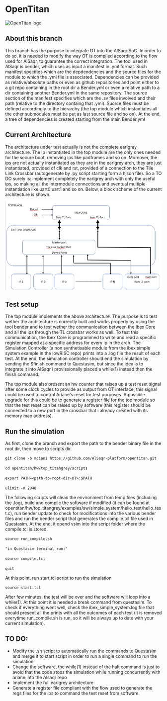 # OpenTitan

![OpenTitan logo](https://docs.opentitan.org/doc/opentitan-logo.png)

## About this branch

This branch has the purpose to integrate OT into the AlSaqr SoC. In order to do so, it is needed to modify the way OT is compiled according to the flow used for AlSaqr, to guarantee the correct integration.
The tool used in AlSaqr is bender, which uses as input a manifest in .yml format. Such manifest specifies which are the depdendencies and the source files for the module to which the .yml file is associated. Dependencies
can be provided as relative/absolute paths or even as github repositories and point either to a git repo containing in the root dir a Bender.yml or even a relative path to a dir containing another
Bender.yml in the same repository. The source section of the manifest specifies which are the .sv files involved and their path (relative to the directory containg that .yml). Suorce files must be defined accordingly to the hierarchy (the top module which instantiates all the other submodules must be put as last source file and so on).
At the end, a tree of dependencies is created starting from the main Bender.yml

## Current Architecture

The architecture under test actually is not the complete earlgray architecture. The ip instantiated in the top module are the only ones needed for the secure boot, removing ips like padframes and so on.
Moreover, the ips are not actually instantiated as they are in the earlgrey arch, they are just instantiated, provided of clk and rst, provided of a connection to the Tile Link Crossbar (autogenerate by .py script starting form a hjson file).
So a TO DO surely is: implement completely the earlgrey arch with only the useful ips, so making all the intermodule connections and eventual multiple instantiation like uart0 uart1 and so on.
Below, a block scheme of the current architecture is shown.

![alt text](RTL.png)

## Test setup

The top module implements the above architecture. The purpose is to test wether the architecture is correctly built and works properly by using the tool
bender and to test wether the communication between the Ibex Core and all the ips through the TL crossbar works as well. To test this communication, the Ibex Core is programmed to write and read a specific register mapped at a specific address for every ip in the arch. The Simulation Controller (a non synthetisable module from the ibex simple system example in the lowRISC repo) prints into a .log file the result of each test. At the end, the simulation controller should end the simulation by sending the $finish command to Questasim, but since the idea is to integrate it into AlSaqr i provissionally placed a while(1) instead then the finish command.

The top module also present an hw counter that raises up a test reset signal after some clock cycles to provide as output from OT interface, this signal could be used to control Ariane's reset for test purposes. A possible upgrade for this could be to generate a register file for the top module so that the test reset can be raised up by software (this register should be connected to a new port in the crossbar that i already created with its memory map address).

## Run the simulation

As first, clone the branch and export the path to the bender binary file in the root dir, then move to scripts dir.

```
git clone -b mciani https://github.com/AlSaqr-platform/opentitan.git

cd opentitan/hw/top_titangrey/scripts

export PATH=<path-to-root-dir-OT>:$PATH

ulimit -n 2048

```
The following scripts will clean the environment from temp files (including the .log), build and compile the software if modified (it can be found at opentitan/hw/top_titangrey/examples/sw/simple_system/hello_test/hello_test.c), run bender update to check for modifications into the various bender files and run the bender script that generates the compile.tcl file used in Questasim. At the end, it opend vsim into the script folder where the compile.tcl is stored.

```
source run_compile.sh

"in Questasim terminal run:"

source compile.tcl

quit

```
At this point, run start.tcl script to run the simulation

```
source start.tcl

```
After few minutes, the test will be over and the software will loop into a while(1). At this point it is needed a break command from questasim. To check if everything went well, check the ibex_simple_system.log file that should present all the prints with all the outcomes of each test (it is removed everytime run_compile.sh is run, so it will be always up to date with your current simulation).

## TO DO:
- Modify the .sh script to automatically run the commands to Questasim and merge it to start script in order to run a single command to run the simulation
- Change the software, the while(1) instead of the halt command is just to avoid that the code stops the simulation while running concurrently with ariane into the Alsaqr repo
- Implement the full earlgrey architecture 
- Generate a register file compliant with the flow used to generate the regs files for the ips to command the test reset from software.
